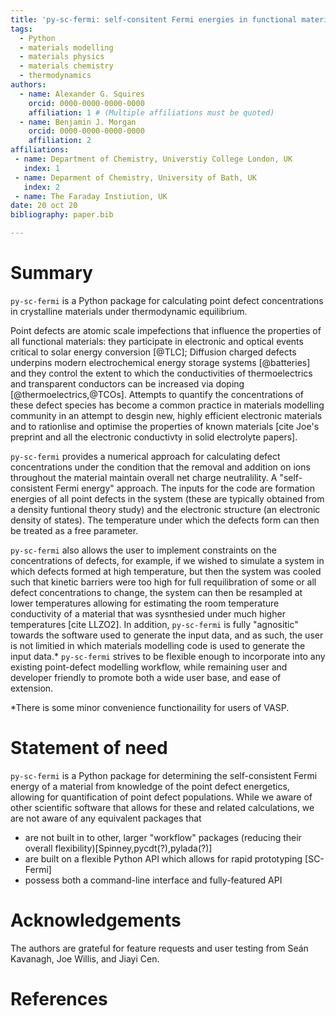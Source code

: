 ```yaml
---
title: 'py-sc-fermi: self-consitent Fermi energies in functional materials'
tags:
  - Python
  - materials modelling
  - materials physics
  - materials chemistry
  - thermodynamics
authors:
  - name: Alexander G. Squires 
    orcid: 0000-0000-0000-0000
    affiliation: 1 # (Multiple affiliations must be quoted)
  - name: Benjamin J. Morgan 
    orcid: 0000-0000-0000-0000
    affiliation: 2
affiliations:
 - name: Department of Chemistry, Universtiy College London, UK
   index: 1
 - name: Deparment of Chemistry, University of Bath, UK
   index: 2
 - name: The Faraday Instiution, UK
date: 20 oct 20
bibliography: paper.bib

---
```


# Summary

`py-sc-fermi` is a Python package for calculating point defect concentrations in crystalline materials under thermodynamic equilibrium. 

Point defects are atomic scale impefections that influence the properties of all functional materials: they participate in electronic and optical events critical to solar energy conversion [@TLC]; Diffusion charged defects underpins modern electrochemical energy storage systems [@batteries] and they control the extent to which the conductivities of thermoelectrics and transparent conductors can be increased via doping [@thermoelectrics,@TCOs]. Attempts to quantify the concentrations of these defect species has become a common practice in materials modelling community in an attempt to desgin new, highly efficient electronic materials and to rationlise and optimise the properties of known materials [cite Joe's preprint and all the electronic conductivty in solid electrolyte papers].

`py-sc-fermi` provides a numerical approach for calculating defect concentrations under the condition that the removal and addition on ions throughout the material maintain overall net charge neutralility. A "self-consistent Fermi energy" approach. The inputs for the code are formation energies of all point defects in the system (these are typically obtained from a density funtional theory study) and the electronic structure (an electronic density of states). The temperature under which the defects form can then be treated as a free parameter. 

`py-sc-fermi` also allows the user to implement constraints on the concentrations of defects, for example, if we wished to simulate a system in which defects formed at high temperature, but then the system was cooled such that kinetic barriers were too high for full requilibration of some or all defect concentrations to change, the system can then be resampled at lower temperatures allowing for estimating the room temperature conductivity of a material that was sysnthesied under much higher temperatures [cite LLZO2]. In addition, `py-sc-fermi` is fully "agnositic" towards the software used to generate the input data, and as such, the user is not limitied in which materials modelling code is used to generate the input data.* `py-sc-fermi` strives to be flexible enough to incorporate into any existing point-defect modelling workflow, while remaining user and developer friendly to promote both a wide user base, and ease of extension.

 *There is some minor convenience functionaility for users of VASP.

# Statement of need

`py-sc-fermi` is a Python package for determining the self-consistent Fermi energy of a material from knowledge of the point defect
energetics, allowing for quantification of point defect populations. While we aware of other scientific software that allows for these and related calculations, we are not aware of any equivalent packages that

  - are not built in to other, larger "workflow" packages (reducing their overall flexibility)[Spinney,pycdt(?),pylada(?)]  
  - are built on a flexible Python API which allows for rapid prototyping [SC-Fermi]
  - possess both a command-line interface and fully-featured API

# Acknowledgements

The authors are grateful for feature requests and user testing from Seán Kavanagh, Joe Willis, and Jiayi Cen.

# References
